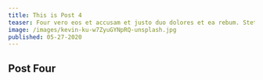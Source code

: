```yaml
---
title: This is Post 4
teaser: Four vero eos et accusam et justo duo dolores et ea rebum. Stet clita kasd gubergren, no sea takimata sanctus est Lorem ipsum dolor sit amet. Duo dolores et
image: /images/kevin-ku-w7ZyuGYNpRQ-unsplash.jpg
published: 05-27-2020
---
```


## Post Four

